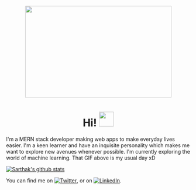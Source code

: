 <!-- [![Header](https://i2.wp.com/allhtaccess.info/wp-content/uploads/2018/03/programming.gif?fit=1281%2C716&ssl=1 "Header")](https://sarthakkundra.github.io/portfolio/) -->
<p align=center>
<img src="https://i.gifer.com/5eKX.gif" width=400 height=250>
</p>

 <h1 align="center"> Hi! <img src="https://thumbs.gfycat.com/EllipticalThornyHypacrosaurus-max-1mb.gif" width="40px">
 </h1>
<p> I'm a MERN stack developer making web apps to make everyday lives easier. I'm a keen learner and have an inquisite personality which makes me want to explore new avenues whenever possible. I'm currently exploring the world of machine learning. That GIF above is my usual day xD </p>

[![Sarthak's github stats](https://github-readme-stats.vercel.app/api?username=sarthakkundra&hide=stars&theme=gotham)](https://github.com/anuraghazra/github-readme-stats)

You can find me on [![Twitter][1.2]][1], or on [![LinkedIn][2.2]][2].

<!-- Icons -->

[1.2]: http://i.imgur.com/wWzX9uB.png "twitter icon without padding"
[2.2]: https://raw.githubusercontent.com/MartinHeinz/MartinHeinz/master/linkedin-3-16.png "LinkedIn icon without padding"

<!-- Links to your social media accounts -->

[1]: https://twitter.com/KundraSarthak
[2]: https://www.linkedin.com/in/sarthak-kundra-2b6247189/

<!--
**sarthakkundra/sarthakkundra** is a ✨ _special_ ✨ repository because its `README.md` (this file) appears on your GitHub profile.

Here are some ideas to get you started:

- 🔭 I’m currently working on ...
- 🌱 I’m currently learning ...
- 👯 I’m looking to collaborate on ...
- 🤔 I’m looking for help with ...
- 💬 Ask me about ...
- 😄 Pronouns: ...
- ⚡ Fun fact: ...
-->
